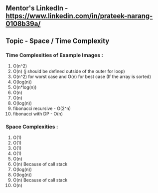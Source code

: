 ## Mentor's LinkedIn - https://www.linkedin.com/in/prateek-narang-0108b39a/

## Topic - Space / Time Complexity 

### Time Complexities of Example Images : 

1. O(n^2)
2. O(n)         (j should be defined outside of the outer for loop)
3. O(n^2) for worst case and O(n) for best case (If the array is sorted)
4. O(log(n))
5. O(n*log(n))
6. O(n)
7. O(n)
8. O(log(n))
9. fibonacci recursive - O(2^n)
10. fibonacci with DP - O(n)

### Space Complexities : 
1. O(1)
2. O(1)
3. O(1)
4. O(1)
5. O(n)
6. O(n) Because of call stack
7. O(log(n))
8. O(log(n))
9. O(n) Because of call stack
10. O(n)
